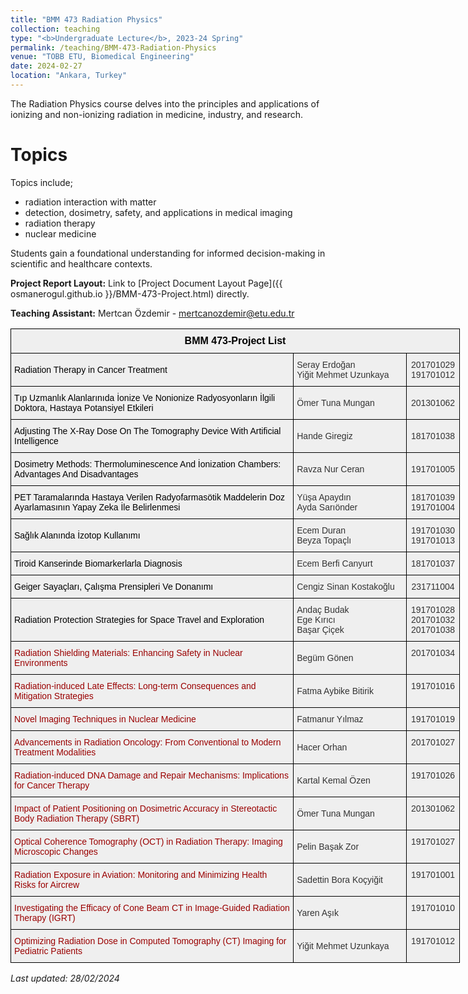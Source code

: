 ```yaml
---
title: "BMM 473 Radiation Physics"
collection: teaching
type: "<b>Undergraduate Lecture</b>, 2023-24 Spring"
permalink: /teaching/BMM-473-Radiation-Physics
venue: "TOBB ETU, Biomedical Engineering"
date: 2024-02-27
location: "Ankara, Turkey"
---
```


The Radiation Physics course delves into the principles and applications of ionizing and non-ionizing radiation in medicine, industry, and research. 

Topics
======
Topics include;
<ul>
  <li>radiation interaction with matter</li>
  <li>detection, dosimetry, safety, and applications in medical imaging</li>
  <li>radiation therapy</li>
  <li>nuclear medicine</li>
</ul>
Students gain a foundational understanding for informed decision-making in scientific and healthcare contexts.

**Project Report Layout:**
Link to [Project Document Layout Page]({{ osmanerogul.github.io }}/BMM-473-Project.html) directly.

**Teaching Assistant:** Mertcan Özdemir - [mertcanozdemir@etu.edu.tr](mailto:mertcanozdemir@etu.edu.tr)


<style type="text/css">
.tg  {border-collapse:collapse;border-color:#ccc;border-spacing:0;}
.tg td{background-color:#fff;border-color:#ccc;border-style:solid;border-width:1px;color:#333;
  font-family:Arial, sans-serif;font-size:14px;overflow:hidden;padding:10px 5px;word-break:normal;}
.tg th{background-color:#f0f0f0;border-color:#ccc;border-style:solid;border-width:1px;color:#333;
  font-family:Arial, sans-serif;font-size:14px;font-weight:normal;overflow:hidden;padding:10px 5px;word-break:normal;}
.tg .tg-dkf2{background-color:#EFEFEF;border-color:#000000;text-align:center;vertical-align:top}
.tg .tg-gfnm{background-color:#efefef;border-color:#000000;text-align:center;vertical-align:middle}
.tg .tg-mz41{background-color:#EFEFEF;border-color:#000000;text-align:left;vertical-align:middle}
.tg .tg-zegt{background-color:#efefef;border-color:#000000;color:#000000;font-size:16px;font-weight:bold;text-align:center;
  vertical-align:middle}
.tg .tg-j4pq{background-color:#efefef;border-color:#000000;text-align:center;vertical-align:top}
.tg .tg-z8e9{background-color:#efefef;border-color:#000000;text-align:left;vertical-align:middle}
.tg .tg-vwfk{background-color:#EFEFEF;border-color:#000000;color:#000000;text-align:left;vertical-align:middle}
.tg .tg-4p2o{background-color:#efefef;border-color:#000000;color:#000000;text-align:left;vertical-align:middle}
.tg .tg-cbi0{background-color:#efefef;border-color:#000000;color:#9a0000;text-align:left;vertical-align:middle}
.tg .tg-3iuw{background-color:#EFEFEF;border-color:#000000;color:#9a0000;text-align:left;vertical-align:middle}
@media screen and (max-width: 767px) {.tg {width: auto !important;}.tg col {width: auto !important;}.tg-wrap {overflow-x: auto;-webkit-overflow-scrolling: touch;}}</style>
<div class="tg-wrap"><table class="tg" style="undefined;table-layout: fixed; width: 719px">
<colgroup>
<col style="width: 453px">
<col style="width: 181px">
<col style="width: 85px">
</colgroup>
<thead>
  <tr>
    <th class="tg-zegt" colspan="3"><span style="font-weight:bold">BMM 473-Project List</span></th>
  </tr>
</thead>
<tbody>
  <tr>
    <td class="tg-vwfk">Radiation Therapy in Cancer Treatment</td>
    <td class="tg-mz41">Seray Erdoğan<br>Yiğit Mehmet Uzunkaya</td>
    <td class="tg-dkf2">201701029<br>191701012</td>
  </tr>
  <tr>
    <td class="tg-4p2o">Tıp Uzmanlık Alanlarınıda İonize Ve Nonionize Radyosyonların İlgili Doktora, Hastaya Potansiyel Etkileri</td>
    <td class="tg-z8e9">Ömer Tuna Mungan</td>
    <td class="tg-gfnm">201301062</td>
  </tr>
  <tr>
    <td class="tg-4p2o">Adjusting The X-Ray Dose On The Tomography Device With Artificial Intelligence</td>
    <td class="tg-z8e9">Hande Giregiz</td>
    <td class="tg-gfnm">181701038</td>
  </tr>
  <tr>
    <td class="tg-4p2o">Dosimetry Methods: Thermoluminescence And İonization Chambers: Advantages And Disadvantages</td>
    <td class="tg-z8e9">Ravza Nur Ceran</td>
    <td class="tg-gfnm">191701005</td>
  </tr>
  <tr>
    <td class="tg-4p2o">PET Taramalarında Hastaya Verilen Radyofarmasötik Maddelerin Doz Ayarlamasının Yapay Zeka İle Belirlenmesi</td>
    <td class="tg-z8e9">Yüşa Apaydın<br>Ayda Sarıönder</td>
    <td class="tg-gfnm">181701039<br>191701004</td>
  </tr>
  <tr>
    <td class="tg-4p2o">Sağlık Alanında İzotop Kullanımı</td>
    <td class="tg-z8e9">Ecem Duran<br>Beyza Topaçlı</td>
    <td class="tg-gfnm">191701030<br>191701013</td>
  </tr>
  <tr>
    <td class="tg-4p2o">Tiroid Kanserinde Biomarkerlarla Diagnosis</td>
    <td class="tg-z8e9">Ecem Berfi Canyurt</td>
    <td class="tg-gfnm">181701037</td>
  </tr>
  <tr>
    <td class="tg-4p2o">Geiger Sayaçları, Çalışma Prensipleri Ve Donanımı</td>
    <td class="tg-z8e9">Cengiz Sinan Kostakoğlu</td>
    <td class="tg-gfnm">231711004</td>
  </tr>
  <tr>
    <td class="tg-4p2o">Radiation Protection Strategies for Space Travel and Exploration</td>
    <td class="tg-z8e9">Andaç Budak<br>Ege Kırıcı<br>Başar Çiçek</td>
    <td class="tg-j4pq">191701028<br>201701032<br>201701038</td>
  </tr>
  <tr>
    <td class="tg-cbi0">Radiation Shielding Materials: Enhancing Safety in Nuclear Environments</td>
    <td class="tg-z8e9">Begüm Gönen</td>
    <td class="tg-j4pq">201701034</td>
  </tr>
  <tr>
    <td class="tg-3iuw">Radiation-induced Late Effects: Long-term Consequences and Mitigation Strategies</td>
    <td class="tg-mz41">Fatma Aybike Bitirik</td>
    <td class="tg-dkf2">191701016</td>
  </tr>
  <tr>
    <td class="tg-3iuw">Novel Imaging Techniques in Nuclear Medicine</td>
    <td class="tg-mz41">Fatmanur Yılmaz</td>
    <td class="tg-dkf2">191701019</td>
  </tr>
  <tr>
    <td class="tg-3iuw">Advancements in Radiation Oncology: From Conventional to Modern Treatment Modalities</td>
    <td class="tg-mz41">Hacer Orhan</td>
    <td class="tg-dkf2">201701027</td>
  </tr>
  <tr>
    <td class="tg-3iuw">Radiation-induced DNA Damage and Repair Mechanisms: Implications for Cancer Therapy</td>
    <td class="tg-mz41">Kartal Kemal Özen</td>
    <td class="tg-dkf2">191701026</td>
  </tr>
  <tr>
    <td class="tg-3iuw">Impact of Patient Positioning on Dosimetric Accuracy in Stereotactic Body Radiation Therapy (SBRT)</td>
    <td class="tg-mz41">Ömer Tuna Mungan</td>
    <td class="tg-dkf2">201301062</td>
  </tr>
  <tr>
    <td class="tg-3iuw">Optical Coherence Tomography (OCT) in Radiation Therapy: Imaging Microscopic Changes</td>
    <td class="tg-mz41">Pelin Başak Zor</td>
    <td class="tg-dkf2">191701027</td>
  </tr>
  <tr>
    <td class="tg-3iuw">Radiation Exposure in Aviation: Monitoring and Minimizing Health Risks for Aircrew</td>
    <td class="tg-mz41">Sadettin Bora Koçyiğit</td>
    <td class="tg-dkf2">191701001</td>
  </tr>
  <tr>
    <td class="tg-3iuw">Investigating the Efficacy of Cone Beam CT in Image-Guided Radiation Therapy (IGRT)</td>
    <td class="tg-mz41">Yaren Aşık</td>
    <td class="tg-dkf2">191701010</td>
  </tr>
  <tr>
    <td class="tg-3iuw">Optimizing Radiation Dose in Computed Tomography (CT) Imaging for Pediatric Patients</td>
    <td class="tg-mz41">Yiğit Mehmet Uzunkaya</td>
    <td class="tg-dkf2">191701012</td>
  </tr>
</tbody>
</table></div>



<p><em>Last updated: 28/02/2024</em></p>